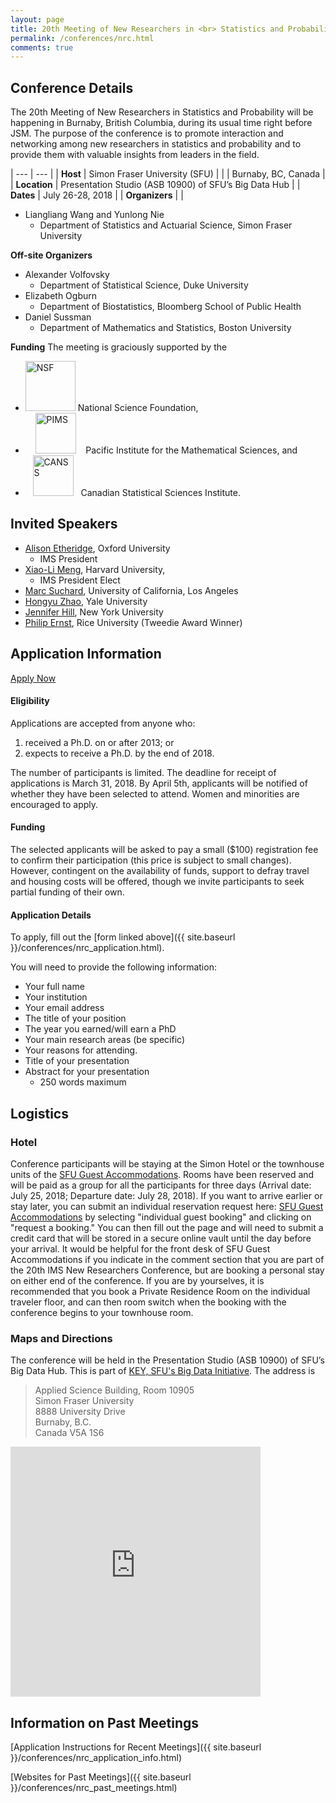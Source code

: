 ```yaml
---
layout: page
title: 20th Meeting of New Researchers in <br> Statistics and Probability
permalink: /conferences/nrc.html
comments: true
---
```




## Conference Details


The 20th Meeting of New Researchers in Statistics and Probability will be happening in Burnaby, British Columbia, during its usual time right before JSM.
The purpose of the conference is to promote interaction and networking among new researchers in statistics and probability and to provide them with valuable insights from leaders in the field.


| --- | --- |
| __Host__ | Simon Fraser University (SFU) |
|  | Burnaby, BC, Canada |
| __Location__ | Presentation Studio (ASB 10900) of SFU’s Big Data Hub |
| __Dates__ | July 26-28, 2018 |
| __Organizers__ |  |

* Liangliang Wang and Yunlong Nie
  * Department of Statistics and Actuarial Science, Simon Fraser University


__Off-site Organizers__

* Alexander Volfovsky
  * Department of Statistical Science, Duke University
* Elizabeth Ogburn
  * Department of Biostatistics, Bloomberg School of Public Health
* Daniel Sussman
  * Department of Mathematics and Statistics, Boston University

__Funding__ The meeting is graciously supported by the
  
* <img src="https://www.nsfgrfp.org/images/nsf-logo.png" alt="NSF" style="height: 80px;"/> National Science Foundation,
* &nbsp;&nbsp;&nbsp; <img src="https://upload.wikimedia.org/wikipedia/commons/d/d7/PIMS_logo.png" alt="PIMS" style="height: 65px;"/> &nbsp;&nbsp; Pacific Institute for the Mathematical Sciences, and
* &nbsp;&nbsp; <img src="https://ssc.ca/sites/ssc/files/data/Members/public/about/SARGC/canssi_logo_web.png" alt="CANSS" style="height: 65px;"/> &nbsp;  Canadian Statistical Sciences Institute.



## Invited Speakers


* [Alison Etheridge](http://www.stats.ox.ac.uk/~etheridg/), Oxford University 
  * IMS President
* [Xiao-Li Meng](https://statistics.fas.harvard.edu/people/xiao-li-meng), Harvard University, 
  * IMS President Elect
* [Marc Suchard](https://www.biostat.ucla.edu/people/suchard), University of California, Los Angeles
* [Hongyu Zhao](https://publichealth.yale.edu/people/hongyu_zhao.profile), Yale University
* [Jennifer Hill](https://steinhardt.nyu.edu/faculty/Jennifer_L_Hill), New York University
* [Philip Ernst](http://www.stat.rice.edu/~pe6/), Rice University (Tweedie Award Winner)

## Application Information


<div class="applybutton"><a href="{{ site.baseurl }}/conferences/nrc_application.html">Apply Now</a></div>


#### Eligibility

Applications are accepted from anyone who: 

1. received a Ph.D. on or after 2013; or 
2. expects to receive a Ph.D. by the end of 2018.

The number of participants is limited. The deadline for receipt of applications is March 31, 2018. By April 5th, applicants will be notified of whether they have been selected to attend. Women and minorities are encouraged to apply. 


#### Funding 

The selected applicants will be asked to pay a small ($100) registration fee to confirm their participation (this price is subject to small changes). However, contingent on the availability of funds, support to defray travel and housing costs will be offered, though we invite participants to seek partial funding of their own.

#### Application Details


To apply, fill out the [form linked above]({{ site.baseurl }}/conferences/nrc_application.html).
 <!-- or alternatively, submit a Letter of Interest (PDF only) and a Curriculum Vitae (PDF only) via email. -->
<!-- In your letter of interest briefly explain your motivation for participating in this meeting, as well as clearly stating:  -->
You will need to provide the following information:

* Your full name
* Your institution 
* Your email address
* The title of your position
* The year you earned/will earn a PhD
* Your main research areas (be specific)
* Your reasons for attending.
* Title of your presentation
* Abstract for your presentation 
  * 250 words maximum

<!-- Email both files together please to  [imsnrc2018@gmail.com](mailto:	imsnrc2018@gmail.com) with subject line "NRC 2018 application". Thank you. -->


## Logistics

### Hotel

Conference participants will be staying at the Simon Hotel or the townhouse units of the [SFU Guest Accommodations](http://www.sfu.ca/stayhere.html). Rooms have been  reserved and will be paid as a group for all the participants for three days (Arrival date: July 25, 2018; Departure date: July 28, 2018). If you want to arrive earlier or stay later, you can submit an individual reservation request here: [SFU Guest Accommodations](http://www.sfu.ca/stayhere/reservation.html) by selecting "individual guest booking" and clicking on "request a booking." You can then fill out the page and will need to submit a credit card that will be stored in a secure online vault until the day before your arrival. It would be helpful for the front desk of SFU Guest Accommodations if you indicate in the comment section that you are part of the 20th IMS New Researchers Conference, but are booking a personal stay on either end of the conference. If you are by yourselves, it is recommended that you book a Private Residence Room on the individual traveler floor, and can then room switch when the booking with the conference begins to your townhouse room. 

### Maps and Directions

The conference will be held in the Presentation Studio (ASB 10900) of SFU’s Big Data Hub. 
This is part of [KEY, SFU's Big Data Initiative](http://www.sfu.ca/key/contact-us). The address is

> Applied Science Building, Room 10905 <br>
> Simon Fraser University <br>
> 8888 University Drive <br>
> Burnaby, B.C. <br>
> Canada V5A 1S6


<iframe allowfullscreen="" frameborder="0" height="400" src="https://www.google.com/maps/embed?pb=!1m18!1m12!1m3!1d83294.21332481528!2d-122.9842963379709!3d49.277455179330794!2m3!1f0!2f0!3f0!3m2!1i1024!2i768!4f13.1!3m3!1m2!1s0x548679bf1767cc6b%3A0x16e37c430148082b!2sApplied+Sciences+Bldg%2C+Burnaby%2C+BC+V5A!5e0!3m2!1sen!2sca!4v1488575648002" width="400"></iframe>



<!-- If you have been accepted to participate in 2017's NRC, please submit your title, abstract, and flash talk slide using the link below.

<div class="applybutton"><a href="{{ site.baseurl }}/conferences/nrc_submission.html">Submit Now</a></div>

__Deadline: July 24, 2017__ <br>
If you fail to meet the deadline you risk being left out of the program. -->





## Information on Past Meetings

[Application Instructions for Recent Meetings]({{ site.baseurl }}/conferences/nrc_application_info.html)

[Websites for Past Meetings]({{ site.baseurl }}/conferences/nrc_past_meetings.html)
